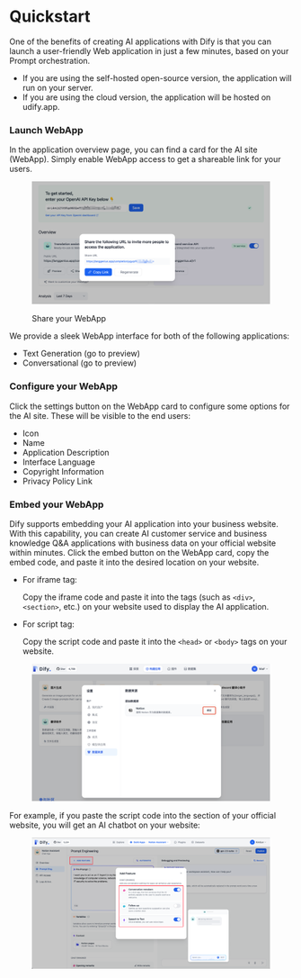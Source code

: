 # Quickstart

One of the benefits of creating AI applications with Dify is that you can launch a user-friendly Web application in just a few minutes, based on your Prompt orchestration.

* If you are using the self-hosted open-source version, the application will run on your server.
* If you are using the cloud version, the application will be hosted on udify.app.

### Launch WebApp

In the application overview page, you can find a card for the AI site (WebApp). Simply enable WebApp access to get a shareable link for your users.

<figure><img src="..\..\..\.gitbook\assets\guides\application-publishing\launch-your-webapp-quickly\conversation-application\share your App.png" alt=""><figcaption><p>Share your WebApp</p></figcaption></figure>

We provide a sleek WebApp interface for both of the following applications:

* Text Generation (go to preview)
* Conversational (go to preview)

### Configure your WebApp

Click the settings button on the WebApp card to configure some options for the AI site. These will be visible to the end users:

* Icon
* Name
* Application Description
* Interface Language
* Copyright Information
* Privacy Policy Link

### Embed your WebApp

Dify supports embedding your AI application into your business website. With this capability, you can create AI customer service and business knowledge Q\&A applications with business data on your official website within minutes. Click the embed button on the WebApp card, copy the embed code, and paste it into the desired location on your website.

*   For iframe tag:

    Copy the iframe code and paste it into the tags (such as `<div>`, `<section>`, etc.) on your website used to display the AI application.
*   For script tag:

    Copy the script code and paste it into the `<head>` or `<body>` tags on your website.

<figure><img src="..\..\..\.gitbook\assets\guides\application-publishing\launch-your-webapp-quickly\conversation-application\image (46).png" alt=""><figcaption></figcaption></figure>

For example, if you paste the script code into the section of your official website, you will get an AI chatbot on your website:

<figure><img src="..\..\..\.gitbook\assets\guides\application-publishing\launch-your-webapp-quickly\conversation-application\image (42).png" alt=""><figcaption></figcaption></figure>

